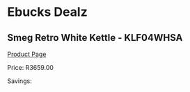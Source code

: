 
# Ebucks Dealz
## Smeg Retro White Kettle - KLF04WHSA
[Product Page](https://www.ebucks.com/web/shop/productSelected.do?prodId=1231232265&catId=1196428103)

Price: R3659.00

Savings: 


	